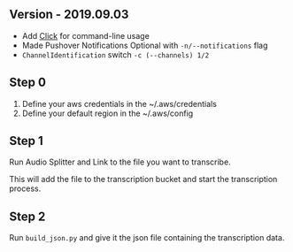 ## Version - 2019.09.03
* Add [Click]() for command-line usage
* Made Pushover Notifications Optional with `-n/--notifications` flag
* `ChannelIdentification` switch `-c (--channels) 1/2`

## Step 0
1. Define your aws credentials in the ~/.aws/credentials
2. Define your default region in the ~/.aws/config

## Step 1
Run Audio Splitter and Link to the file you want to transcribe.

This will add the file to the transcription bucket and start the transcription process.

## Step 2
Run `build_json.py` and give it the json file containing the transcription data.

